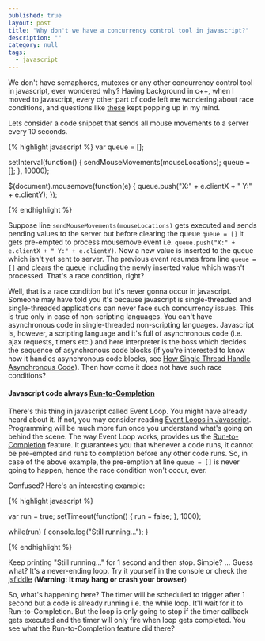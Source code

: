 ```yaml
---
published: true
layout: post
title: "Why don't we have a concurrency control tool in javascript?"
description: ""
category: null
tags: 
  - javascript
---
```




We don't have semaphores, mutexes or any other concurrency control tool in javascript, ever wondered why? Having background in c++, when I moved to javascript, every other part of code left me wondering about race conditions, and questions like [these](http://stackoverflow.com/questions/7266918/are-there-any-atomic-javascript-operations-to-deal-with-ajaxs-asynchronous-natu) kept popping up in my mind. 

Lets consider a code snippet that sends all mouse movements to a server every 10 seconds.

{% highlight javascript %}
var queue = [];

setInterval(function() {
    sendMouseMovements(mouseLocations);
    queue = [];
}, 10000);

$(document).mousemove(function(e) {
    queue.push("X:" + e.clientX + " Y:" + e.clientY);
});

{% endhighlight %}

Suppose line `sendMouseMovements(mouseLocations)` gets executed and sends pending values to the server but before clearing the queue `queue = []` it gets pre-empted to process mousemove event i.e. `queue.push("X:" + e.clientX + " Y:" + e.clientY)`. Now a new value is inserted to the queue which isn't yet sent to server. The previous event resumes from line `queue = []` and clears the queue including the newly inserted value which wasn't processed. That's a race condition, right? 

Well, that is a race condition but it's never gonna occur in javascript. Someone may have told you it's because javascript is single-threaded and single-threaded applications can never face such concurrency issues. This is true only in case of non-scripting languages. You can't have asynchronous code in single-threaded non-scripting languages. Javascript is, however, a scripting language and it's full of asynchronous code (i.e. ajax requests, timers etc.) and here interpreter is the boss which decides the sequence of asynchronous code blocks (if you're interested to know how it handles asynchronous code blocks, see [How Single Thread Handle Asynchronous Code](http://www.quora.com/How-does-a-single-thread-handle-asynchronous-code-in-JavaScript)). Then how come it does not have such race conditions?

#### Javascript code always [Run-to-Completion](https://developer.mozilla.org/en-US/docs/Web/JavaScript/EventLoop#.22Run-to-completion.22)
There's this thing in javascript called Event Loop. You might have already heard about it. If not, you may consider reading [Event Loops in Javascript](http://blog.carbonfive.com/2013/10/27/the-javascript-event-loop-explained/). Programming will be much more fun once you understand what's going on behind the scene.
The way Event Loop works, provides us the [Run-to-Completion](https://developer.mozilla.org/en-US/docs/Web/JavaScript/EventLoop#.22Run-to-completion.22) feature. It guarantees you that whenever a code runs, it cannot be pre-empted and runs to completion before any other code runs. So, in case of the above example, the pre-emption at line `queue = []` is never going to happen, hence the race condition won't occur, ever.

Confused? Here's an interesting example:

{% highlight javascript %}

var run = true;
setTimeout(function() {
    run = false;
}, 1000);

while(run) {
    console.log("Still running...");
}

{% endhighlight %}

Keep printing "Still running..." for 1 second and then stop. Simple? ... Guess what? It's a never-ending loop. Try it yourself in the console or check the [jsfiddle](http://jsfiddle.net/77udxwoc/) (**Warning: It may hang or crash your browser**)

So, what's happening here? The timer will be scheduled to trigger after 1 second but a code is already running i.e. the while loop. It'll wait for it to Run-to-Completion. But the loop is only going to stop if the timer callback gets executed and the timer will only fire when loop gets completed. You see what the Run-to-Completion feature did there?
